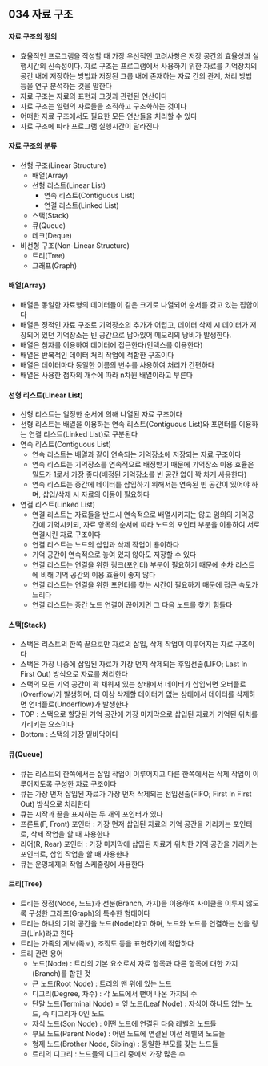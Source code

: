 ## 034 자료 구조

#### 자료 구조의 정의

- 효율적인 프로그램을 작성할 때 가장 우선적인 고려사항은 저장 공간의 효율성과 실행시간의 신속성이다. 자료 구조는 프로그램에서 사용하기 위한 자료를 기억장치의 공간 내에 저장하는 방법과 저장된 그룹 내에 존재하는 자료 간의 관계, 처리 방법 등을 연구 분석하는 것을 말한다
- 자료 구조는 자료의 표현과 그것과 관련된 연산이다
- 자료 구조는 일련의 자료들을 조직하고 구조화하는 것이다
- 어떠한 자료 구조에서도 필요한 모든 연산들을 처리할 수 있다
- 자료 구조에 따라 프로그램 실행시간이 달라진다



#### 자료 구조의 분류

- 선형 구조(Linear Structure)
  - 배열(Array)
  - 선형 리스트(Linear List)
    - 연속 리스트(Contiguous List)
    - 연결 리스트(Linked List)
  - 스택(Stack)
  - 큐(Queue)
  - 데크(Deque)
- 비선형 구조(Non-Linear Structure)
  - 트리(Tree)
  - 그래프(Graph)



#### 배열(Array)

- 배열은 동일한 자료형의 데이터들이 같은 크기로 나열되어 순서를 갖고 있는 집합이다
- 배열은 정적인 자료 구조로 기억장소의 추가가 어렵고, 데이터 삭제 시 데이터가 저장되어 있던 기억장소는 빈 공간으로 남아있어 메모리의 낭비가 발생한다.
- 배열은 첨자를 이용하여 데이터에 접근한다(인덱스를 이용한다)
- 배열은 반복적인 데이터 처리 작업에 적합한 구조이다
- 배열은 데이터마다 동일한 이름의 변수를 사용하여 처리가 간편하다
- 배열은 사용한 첨자의 개수에 따라 n차원 배열이라고 부른다



#### 선형 리스트(LInear List)

- 선형 리스트는 일정한 순서에 의해 나열된 자료 구조이다
- 선형 리스트는 배열을 이용하는 연속 리스트(Contiguous List)와 포인터를 이용하는 연결 리스트(Linked List)로 구분된다
- 연속 리스트(Contiguous List)
  - 연속 리스트는 배열과 같이 연속되는 기억장소에 저장되는 자료 구조이다
  - 연속 리스트는 기억장소를 연속적으로 배정받기 때문에 기억장소 이용 효율은 밀도가 1로서 가장 좋다(배정된 기억장소를 빈 공간 없이 꽉 차게 사용한다)
  - 연속 리스트는 중간에 데이터를 삽입하기 위해서는 연속된 빈 공간이 있어야 하며, 삽입/삭제 시 자료의 이동이 필요하다
- 연결 리스트(Linked List)
  - 연결 리스트는 자료들을 반드시 연속적으로 배열시키지는 않고 임의의 기억공간에 기억시키되, 자료 항목의 순서에 따라 노드의 포인터 부분을 이용하여 서로 연결시킨 자료 구조이다
  - 연결 리스트는 노드의 삽입과 삭제 작업이 용이하다
  - 기억 공간이 연속적으로 놓여 있지 않아도 저장할 수 있다
  - 연결 리스트는 연결을 위한 링크(포인터) 부분이 필요하기 때문에 순차 리스트에 비해 기억 공간의 이용 효율이 좋지 않다
  - 연결 리스트는 연결을 위한 포인터를 찾는 시간이 필요하기 때문에 접근 속도가 느리다
  - 연결 리스트는 중간 노드 연결이 끊어지면 그 다음 노드를 찾기 힘들다



#### 스택(Stack)

- 스택은 리스트의 한쪽 끝으로만 자료의 삽입, 삭제 작업이 이루어지는 자료 구조이다
- 스택은 가장 나중에 삽입된 자료가 가장 먼저 삭제되는 후입선출(LIFO; Last In First Out) 방식으로 자료를 처리한다
- 스택의 모든 기억 공간이 꽉 채워져 있는 상태에서 데이터가 삽입되면 오버플로(Overflow)가 발생하며, 더 이상 삭제할 데이터가 없는 상태에서 데이터를 삭제하면 언더플로(Underflow)가 발생한다
- TOP : 스택으로 할당된 기억 공간에 가장 마지막으로 삽입된 자료가 기억된 위치를 가리키는 요소이다
- Bottom : 스택의 가장 밑바닥이다



#### 큐(Queue)

- 큐는 리스트의 한쪽에서는 삽입 작업이 이루어지고 다른 한쪽에서는 삭제 작업이 이루어지도록 구성한 자료 구조이다
- 큐는 가장 먼저 삽입된 자료가 가장 먼저 삭제되는 선입선출(FIFO; First In First Out) 방식으로 처리한다
- 큐는 시작과 끝을 표시하는 두 개의 포인터가 있다
- 프론트(F, Front) 포인터 : 가장 먼저 삽입된 자료의 기억 공간을 가리키는 포인터로, 삭제 작업을 할 때 사용한다
- 리어(R, Rear) 포인터 : 가장 마지막에 삽입된 자료가 위치한 기억 공간을 가리키는 포인터로, 삽입 작업을 할 때 사용한다
- 큐는 운영체제의 작업 스케줄링에 사용한다



#### 트리(Tree)

- 트리는 정점(Node, 노드)과 선분(Branch, 가지)을 이용하여 사이클을 이루지 않도록 구성한 그래프(Graph)의 특수한 형태이다
- 트리는 하나의 기억 공간을 노드(Node)라고 하며, 노드와 노드를 연결하는 선을 링크(Link)라고 한다
- 트리는 가족의 계보(족보), 조직도 등을 표현하기에 적합하다
- 트리 관련 용어
  - 노드(Node) : 트리의 기본 요소로서 자료 항목과 다른 항목에 대한 가지(Branch)를 합친 것
  - 근 노드(Root Node) : 트리의 맨 위에 있는 노드
  - 디그리(Degree, 차수) : 각 노드에서 뻗어 나온 가지의 수
  - 단말 노드(Terminal Node) = 잎 노드(Leaf Node) : 자식이 하나도 없는 노드, 즉 디그리가 0인 노드
  - 자식 노드(Son Node) : 어떤 노드에 연결된 다음 레벨의 노드들
  - 부모 노드(Parent Node) : 어떤 노드에 연결된 이전 레벨의 노드들
  - 형제 노드(Brother Node, Sibling) : 동일한 부모를 갖는 노드들
  - 트리의 디그리 : 노드들의 디그리 중에서 가장 많은 수